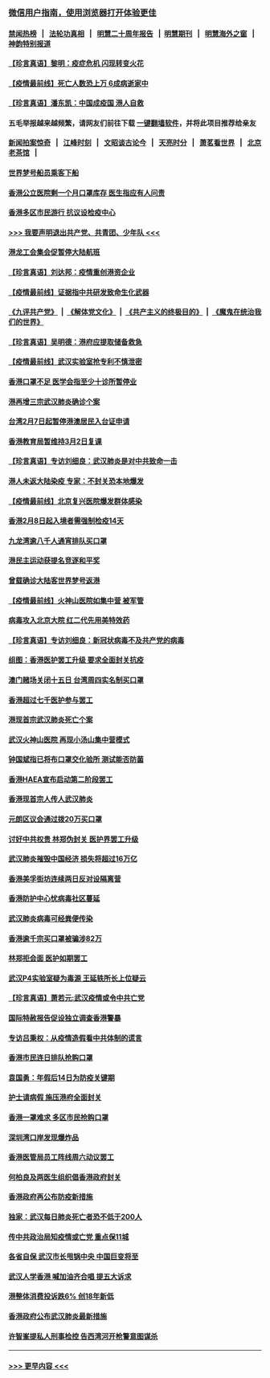 ### [微信用户指南，使用浏览器打开体验更佳](https://github.com/gfw-breaker/banned-news1/blob/master/indexes/wechat-guide.md?t=0)
#### [禁闻热榜](热点新闻.md?t=0)  &nbsp;&nbsp;|&nbsp;&nbsp; [法轮功真相](https://github.com/gfw-breaker/truth/blob/master/README.md?t=0) &nbsp;&nbsp;|&nbsp;&nbsp; [明慧二十周年报告](https://github.com/gfw-breaker/mh-reports/blob/master/README.md?t=0) &nbsp;&nbsp;|&nbsp;&nbsp;[明慧期刊](https://github.com/gfw-breaker/mh-qikan) &nbsp;&nbsp;|&nbsp;&nbsp; [明慧海外之窗](https://github.com/gfw-breaker/mh-news/blob/master/README.md?t=0) &nbsp;&nbsp;|&nbsp;&nbsp; [神韵特别报道](https://github.com/gfw-breaker/mh-news/blob/master/shenyun.md?t=0)
#### [【珍言真语】黎明：疫症危机 闪现转变火花](../pages/nsc415/n11859199.md?t=02110702) 
#### [【疫情最前线】死亡人数恐上万 6成病逝家中](../pages/nsc415/n11856687.md?t=02110702) 
#### [【珍言真语】潘东凯：中国成疫国 港人自救](../pages/nsc415/n11856962.md?t=02110702) 
#### 五毛举报越来越频繁，请网友们前往下载 [一键翻墙软件](https://github.com/gfw-breaker/ssr-accounts)，并将此项目推荐给亲友
#### [新闻拍案惊奇](https://github.com/gfw-breaker/banned-news1/blob/master/pages/link4.md) &nbsp;&nbsp;|&nbsp;&nbsp; [江峰时刻](https://github.com/gfw-breaker/banned-news1/blob/master/pages/link4.md) &nbsp;&nbsp;|&nbsp;&nbsp; [文昭谈古论今](https://github.com/gfw-breaker/banned-news1/blob/master/pages/link4.md) &nbsp;&nbsp;|&nbsp;&nbsp; [天亮时分](https://github.com/gfw-breaker/banned-news1/blob/master/pages/link4.md) &nbsp;&nbsp;|&nbsp;&nbsp; [萧茗看世界](https://github.com/gfw-breaker/banned-news1/blob/master/pages/link4.md) &nbsp;&nbsp;|&nbsp;&nbsp; [北京老茶馆](https://github.com/gfw-breaker/banned-news1/blob/master/pages/link4.md) &nbsp;&nbsp;|&nbsp;&nbsp; 
#### [世界梦号船员乘客下船](../pages/nsc415/n11856883.md?t=02110702) 
#### [香港公立医院剩一个月口罩库存 医生指应有人问责](../pages/nsc415/n11856875.md?t=02110702) 
#### [香港多区市民游行 抗议设检疫中心](../pages/nsc415/n11856866.md?t=02110702) 
#### [>>> 我要声明退出共产党、共青团、少年队 <<<](https://github.com/begood0513/goodnews/blob/master/quit/letter.md) 
#### [港龙工会集会促暂停大陆航班](../pages/nsc415/n11856840.md?t=02110702) 
#### [【珍言真语】刘达邦：疫情重创港资企业](../pages/nsc415/n11854274.md?t=02110702) 
#### [【疫情最前线】证据指中共研发致命生化武器](../pages/nsc415/n11853087.md?t=02110702) 
#### [《九评共产党》](https://github.com/begood0513/9ping.md/blob/master/README.md) &nbsp;|&nbsp; [《解体党文化》](../../../../jtdwh.md/blob/master/README.md)  &nbsp;|&nbsp; [《共产主义的终极目的》](../../../../gczydzjmd.md/blob/master/README.md) &nbsp;|&nbsp; [《魔鬼在统治我们的世界》](../../../../mgztzwmdsj.md/blob/master/README.md) 
#### [【珍言真语】吴明德：港府应提取储备救急](../pages/nsc415/n11852734.md?t=02110702) 
#### [【疫情最前线】武汉实验室抢专利不慎泄密](../pages/nsc415/n11850310.md?t=02110702) 
#### [香港口罩不足 医学会指至少十诊所暂停业](../pages/nsc415/n11850301.md?t=02110702) 
#### [港再增三宗武汉肺炎确诊个案](../pages/nsc415/n11850328.md?t=02110702) 
#### [台湾2月7日起暂停港澳居民入台证申请](../pages/nsc415/n11850304.md?t=02110702) 
#### [香港教育局暂维持3月2日复课](../pages/nsc415/n11850260.md?t=02110702) 
#### [【珍言真语】专访刘细良：武汉肺炎是对中共致命一击](../pages/nsc415/n11849934.md?t=02110702) 
#### [港人未返大陆染疫 专家：不封关恐本地爆发](../pages/nsc415/n11848021.md?t=02110702) 
#### [【疫情最前线】北京复兴医院爆发群体感染](../pages/nsc415/n11847626.md?t=02110702) 
#### [香港2月8日起入境者需强制检疫14天](../pages/nsc415/n11847658.md?t=02110702) 
#### [九龙湾逾八千人通宵排队买口罩](../pages/nsc415/n11847647.md?t=02110702) 
#### [港民主运动获提名竞逐和平奖](../pages/nsc415/n11847633.md?t=02110702) 
#### [曾载确诊大陆客世界梦号返港](../pages/nsc415/n11847608.md?t=02110702) 
#### [【疫情最前线】火神山医院如集中营 被军管](../pages/nsc415/n11847524.md?t=02110702) 
#### [病毒攻入北京大院 红二代先用美特效药](../pages/nsc415/n11847427.md?t=02110702) 
#### [【珍言真语】专访刘细良：新冠状病毒不及共产党的病毒](../pages/nsc415/n11847164.md?t=02110702) 
#### [组图：香港医护罢工升级 要求全面封关抗疫](../pages/nsc415/n11844107.md?t=02110702) 
#### [澳门赌场关闭十五日 台湾周四实名制买口罩](../pages/nsc415/n11845083.md?t=02110702) 
#### [香港超过七千医护参与罢工](../pages/nsc415/n11845051.md?t=02110702) 
#### [港现首宗武汉肺炎死亡个案](../pages/nsc415/n11844998.md?t=02110702) 
#### [武汉火神山医院 再现小汤山集中营模式](../pages/nsc415/n11844763.md?t=02110702) 
#### [钟国斌指已将布口罩交化验所 测试能否防菌](../pages/nsc415/n11842783.md?t=02110702) 
#### [香港HAEA宣布启动第二阶段罢工](../pages/nsc415/n11842723.md?t=02110702) 
#### [香港现首宗人传人武汉肺炎](../pages/nsc415/n11842766.md?t=02110702) 
#### [元朗区议会通过拨20万买口罩](../pages/nsc415/n11842754.md?t=02110702) 
#### [讨好中共权贵 林郑伪封关 医护界罢工升级](../pages/nsc415/n11842359.md?t=02110702) 
#### [武汉肺炎摧毁中国经济 损失将超过16万亿](../pages/nsc415/n11839723.md?t=02110702) 
#### [香港美孚街坊连续两日反对设隔离营](../pages/nsc415/n11839962.md?t=02110702) 
#### [香港防护中心忧病毒社区蔓延](../pages/nsc415/n11839933.md?t=02110702) 
#### [武汉肺炎病毒可经粪便传染](../pages/nsc415/n11839939.md?t=02110702) 
#### [香港逾千宗买口罩被骗涉82万](../pages/nsc415/n11839914.md?t=02110702) 
#### [林郑拒会面 医护如期罢工](../pages/nsc415/n11839892.md?t=02110702) 
#### [武汉P4实验室疑为毒源 王延轶所长上位疑云](../pages/nsc415/n11835543.md?t=02110702) 
#### [【珍言真语】萧若元:武汉疫情或令中共亡党](../pages/nsc415/n11829394.md?t=02110702) 
#### [国际特赦报告促设独立调查香港警暴](../pages/nsc415/n11833845.md?t=02110702) 
#### [专访吕秉权：从疫情造假看中共体制的谎言](../pages/nsc415/n11833813.md?t=02110702) 
#### [香港市民连日排队抢购口罩](../pages/nsc415/n11833794.md?t=02110702) 
#### [袁国勇：年假后14日为防疫关键期](../pages/nsc415/n11831088.md?t=02110702) 
#### [护士请病假 施压港府全面封关](../pages/nsc415/n11831030.md?t=02110702) 
#### [香港一罩难求 多区市民抢购口罩](../pages/nsc415/n11831002.md?t=02110702) 
#### [深圳湾口岸发现爆炸品](../pages/nsc415/n11828802.md?t=02110702) 
#### [香港医管局员工阵线周六动议罢工](../pages/nsc415/n11828762.md?t=02110702) 
#### [何柏良及两医生组织倡香港政府封关](../pages/nsc415/n11828749.md?t=02110702) 
#### [香港政府再公布防疫新措施](../pages/nsc415/n11828716.md?t=02110702) 
#### [独家：武汉每日肺炎死亡者恐不低于200人](../pages/nsc415/n11828240.md?t=02110702) 
#### [传中共政治局知疫情或亡党 重点保11城](../pages/nsc415/n11828145.md?t=02110702) 
#### [各省自保 武汉市长甩锅中央 中国巨变将至](../pages/nsc415/n11828021.md?t=02110702) 
#### [武汉人学香港 喊加油齐合唱 提五大诉求](../pages/nsc415/n11827046.md?t=02110702) 
#### [港整体消费投诉跌6% 创18年新低](../pages/nsc415/n11817280.md?t=02110702) 
#### [香港政府公布武汉肺炎最新措施](../pages/nsc415/n11817152.md?t=02110702) 
#### [许智峯提私人刑事检控 告西湾河开枪警意图谋杀](../pages/nsc415/n11817132.md?t=02110702) 

----
#### [ >>> 更早内容 <<< ](../indexes/nsc415-earlier.md)

